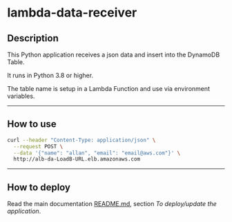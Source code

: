 # lambda-data-receiver

## Description
This Python application receives a json data and insert into the DynamoDB Table. 

It runs in Python 3.8 or higher.

The table name is setup in a Lambda Function and use via environment variables.

---

## How to use
```bash
curl --header "Content-Type: application/json" \
  --request POST \
  --data '{"name": "allan", "email": "email@aws.com"}' \
  http://alb-da-LoadB-URL.elb.amazonaws.com
```
---
## How to deploy
Read the main documentation [README.md](../README.md), section *To deploy/update the application*.